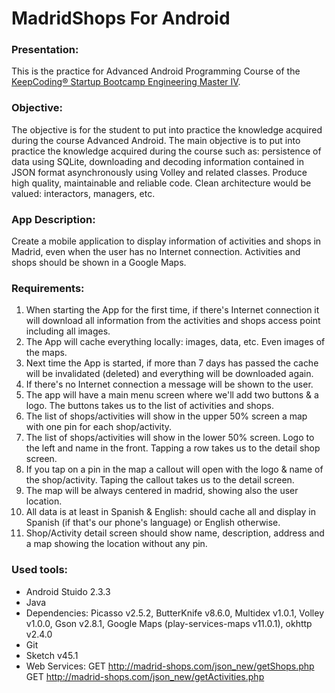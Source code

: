 # MadridShops For Android
### Presentation:
This is the practice for Advanced Android Programming Course of the [KeepCoding® Startup Bootcamp Engineering Master IV](https://keepcoding.io/en/).

### Objective:
The objective is for the student to put into practice the knowledge acquired during the course Advanced Android. The main objective is to put into practice the knowledge acquired during the course such as: persistence of data using SQLite, downloading and decoding information contained in JSON format asynchronously using Volley and related classes. Produce high quality, maintainable and reliable code. Clean architecture would be valued: interactors, managers, etc.



### App Description:
Create a mobile application to display information of activities and shops in Madrid, even when the user has no Internet connection. Activities and shops should be shown in a Google Maps.

### Requirements:
1. When starting the App for the first time, if there's Internet connection it will download all information from the activities and shops access point including all images.
2. The App will cache everything locally: images, data, etc. Even images of the maps.
3. Next time the App is started, if more than 7 days has passed the cache will be invalidated (deleted) and everything will be downloaded again.
4. If there's no Internet connection a message will be shown to the user.
5. The app will have a main menu screen where we'll add two buttons & a logo. The buttons takes us to the list of activities and shops.
7. The list of shops/activities will show in the upper 50% screen a map with one pin for each shop/activity.
8. The list of shops/activities will show in the lower 50% screen. Logo to the left and name in the front. Tapping a row takes us to the detail shop screen.
9. If you tap on a pin in the map a callout will open with the logo & name of the shop/activity. Taping the callout takes us to the detail screen.
10. The map will be always centered in madrid, showing also the user location.
11. All data is at least in Spanish & English: should cache all and display in Spanish (if that's our phone's language) or English otherwise.
12. Shop/Activity detail screen should show name, description, address and a map showing the location without any pin.

### Used tools:
* Android Stuido 2.3.3
* Java
* Dependencies: Picasso v2.5.2, ButterKnife v8.6.0, Multidex v1.0.1, Volley v1.0.0, Gson v2.8.1, Google Maps (play-services-maps v11.0.1), okhttp v2.4.0
* Git
* Sketch v45.1
* Web Services:
GET http://madrid-shops.com/json_new/getShops.php
GET http://madrid-shops.com/json_new/getActivities.php

